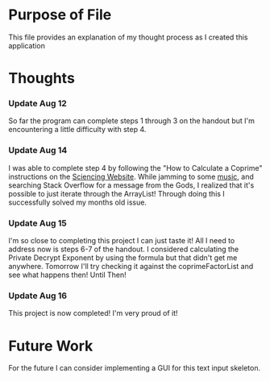 # Purpose of File
This file provides an explanation of my thought process as I created this application

# Thoughts
### Update Aug 12
So far the program can complete steps 1 through 3 on the handout but I'm encountering a little difficulty with step 4. 

### Update Aug 14
I was able to complete step 4 by following the "How to Calculate a Coprime" instructions on the [Sciencing Website](https://sciencing.com/calculate-coprime-6921150.html). While jamming to some [music](https://www.youtube.com/watch?v=AftvCIiYk5c), and searching Stack Overflow for a message from the Gods, I realized that it's possible to just iterate through the ArrayList! Through doing this I successfully solved my months old issue.

### Update Aug 15
I'm so close to completing this project I can just taste it! All I need to address now is steps 6-7 of the handout. I considered calculating the Private Decrypt Exponent by using the formula but that didn't get me anywhere. Tomorrow I'll try checking it against the coprimeFactorList and see what happens then! Until Then! 

### Update Aug 16
This project is now completed! I'm very proud of it! 

# Future Work
For the future I can consider implementing a GUI for this text input skeleton. 

